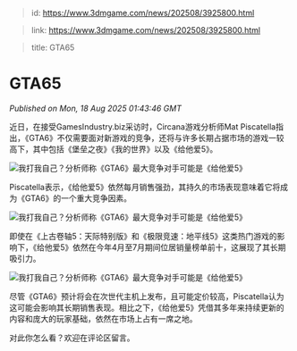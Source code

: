 > id: https://www.3dmgame.com/news/202508/3925800.html

> link: https://www.3dmgame.com/news/202508/3925800.html

> title: GTA65

# GTA65
_Published on Mon, 18 Aug 2025 01:43:46 GMT_

近日，在接受GamesIndustry.biz采访时，Circana游戏分析师Mat Piscatella指出，《GTA6》不仅需要面对新游戏的竞争，还将与许多长期占据市场的游戏一较高下，其中包括《堡垒之夜》《我的世界》以及《给他爱5》。

![我打我自己？分析师称《GTA6》最大竞争对手可能是《给他爱5》](https://img.3dmgame.com/uploads/images/news/20250818/1755481500_689849.png)

Piscatella表示，《给他爱5》依然每月销售强劲，其持久的市场表现意味着它将成为《GTA6》的一个重大竞争因素。

![我打我自己？分析师称《GTA6》最大竞争对手可能是《给他爱5》](https://img.3dmgame.com/uploads/images/news/20250818/1755481547_801789.png)

即使在《上古卷轴5：天际特别版》和《极限竞速：地平线5》这类热门游戏的影响下，《给他爱5》依然在今年4月至7月期间位居销量榜单前十，这展现了其长期吸引力。

![我打我自己？分析师称《GTA6》最大竞争对手可能是《给他爱5》](https://img.3dmgame.com/uploads/images/news/20250818/1755481541_475590.jpg)

尽管《GTA6》预计将会在次世代主机上发布，且可能定价较高，Piscatella认为这可能会影响其长期销售表现。相比之下，《给他爱5》凭借其多年来持续更新的内容和庞大的玩家基础，依然在市场上占有一席之地。

对此你怎么看？欢迎在评论区留言。
